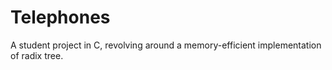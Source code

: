 # Telephones
A student project in C, revolving around a memory-efficient implementation of radix tree.
